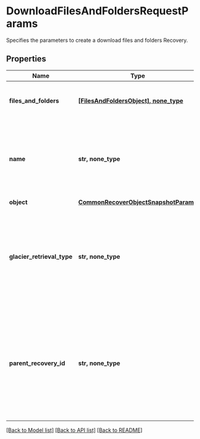 # DownloadFilesAndFoldersRequestParams

Specifies the parameters to create a download files and folders Recovery.

## Properties
Name | Type | Description | Notes
------------ | ------------- | ------------- | -------------
**files_and_folders** | [**[FilesAndFoldersObject], none_type**](FilesAndFoldersObject.md) | Specifies the list of files and folders to download. | 
**name** | **str, none_type** | Specifies the name of the recovery task. This field must be set and must be a unique name. | 
**object** | [**CommonRecoverObjectSnapshotParams**](CommonRecoverObjectSnapshotParams.md) |  | 
**glacier_retrieval_type** | **str, none_type** | Specifies the glacier retrieval type when restoring or downloding files or folders from a Glacier-based cloud snapshot. | [optional] 
**parent_recovery_id** | **str, none_type** | If current recovery is child task triggered through another parent recovery operation, then this field will specify the id of the parent recovery. | [optional] 

[[Back to Model list]](../README.md#documentation-for-models) [[Back to API list]](../README.md#documentation-for-api-endpoints) [[Back to README]](../README.md)


